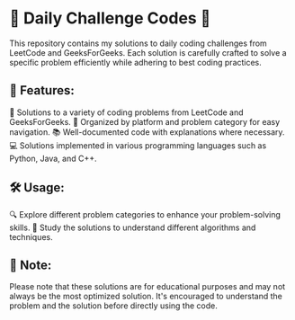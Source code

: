 # 🚀 Daily Challenge Codes 🚀
This repository contains my solutions to daily coding challenges from LeetCode and GeeksForGeeks. Each solution is carefully crafted to solve a specific problem efficiently while adhering to best coding practices.

## 🌟 Features:
🧩 Solutions to a variety of coding problems from LeetCode and GeeksForGeeks.
📁 Organized by platform and problem category for easy navigation.
📚 Well-documented code with explanations where necessary.
💻 Solutions implemented in various programming languages such as Python, Java, and C++.
## 🛠 Usage:
🔍 Explore different problem categories to enhance your problem-solving skills.
📖 Study the solutions to understand different algorithms and techniques.
## 📝 Note:
Please note that these solutions are for educational purposes and may not always be the most optimized solution. It's encouraged to understand the problem and the solution before directly using the code.
